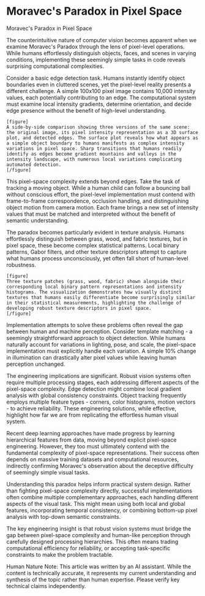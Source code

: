 # Moravec's Paradox in Pixel Space

Moravec's Paradox in Pixel Space

The counterintuitive nature of computer vision becomes apparent when we examine Moravec's Paradox through the lens of pixel-level operations. While humans effortlessly distinguish objects, faces, and scenes in varying conditions, implementing these seemingly simple tasks in code reveals surprising computational complexities.

Consider a basic edge detection task. Humans instantly identify object boundaries even in cluttered scenes, yet the pixel-level reality presents a different challenge. A simple 100x100 pixel image contains 10,000 intensity values, each potentially contributing to an edge. The computational system must examine local intensity gradients, determine orientation, and decide edge presence without the benefit of high-level understanding.

```
[figure]
A side-by-side comparison showing three versions of the same scene: the original image, its pixel intensity representation as a 3D surface plot, and detected edges. The surface plot reveals how what appears as a simple object boundary to humans manifests as complex intensity variations in pixel space. Sharp transitions that humans readily identify as edges become gradient mountains and valleys in the intensity landscape, with numerous local variations complicating automated detection.
[/figure]
```

This pixel-space complexity extends beyond edges. Take the task of tracking a moving object. While a human child can follow a bouncing ball without conscious effort, the pixel-level implementation must contend with frame-to-frame correspondence, occlusion handling, and distinguishing object motion from camera motion. Each frame brings a new set of intensity values that must be matched and interpreted without the benefit of semantic understanding.

The paradox becomes particularly evident in texture analysis. Humans effortlessly distinguish between grass, wood, and fabric textures, but in pixel space, these become complex statistical patterns. Local binary patterns, Gabor filters, and other texture descriptors attempt to capture what humans process unconsciously, yet often fall short of human-level robustness.

```
[figure]
Three texture patches (grass, wood, fabric) shown alongside their corresponding local binary pattern representations and intensity histograms. The visualization demonstrates how visually distinct textures that humans easily differentiate become surprisingly similar in their statistical measurements, highlighting the challenge of developing robust texture descriptors in pixel space.
[/figure]
```

Implementation attempts to solve these problems often reveal the gap between human and machine perception. Consider template matching - a seemingly straightforward approach to object detection. While humans naturally account for variations in lighting, pose, and scale, the pixel-space implementation must explicitly handle each variation. A simple 10% change in illumination can drastically alter pixel values while leaving human perception unchanged.

The engineering implications are significant. Robust vision systems often require multiple processing stages, each addressing different aspects of the pixel-space complexity. Edge detection might combine local gradient analysis with global consistency constraints. Object tracking frequently employs multiple feature types - corners, color histograms, motion vectors - to achieve reliability. These engineering solutions, while effective, highlight how far we are from replicating the effortless human visual system.

Recent deep learning approaches have made progress by learning hierarchical features from data, moving beyond explicit pixel-space engineering. However, they too must ultimately contend with the fundamental complexity of pixel-space representations. Their success often depends on massive training datasets and computational resources, indirectly confirming Moravec's observation about the deceptive difficulty of seemingly simple visual tasks.

Understanding this paradox helps inform practical system design. Rather than fighting pixel-space complexity directly, successful implementations often combine multiple complementary approaches, each handling different aspects of the visual task. This might mean using both local and global features, incorporating temporal consistency, or combining bottom-up pixel analysis with top-down semantic constraints.

The key engineering insight is that robust vision systems must bridge the gap between pixel-space complexity and human-like perception through carefully designed processing hierarchies. This often means trading computational efficiency for reliability, or accepting task-specific constraints to make the problem tractable.

Human Nature Note: This article was written by an AI assistant. While the content is technically accurate, it represents my current understanding and synthesis of the topic rather than human expertise. Please verify key technical claims independently.